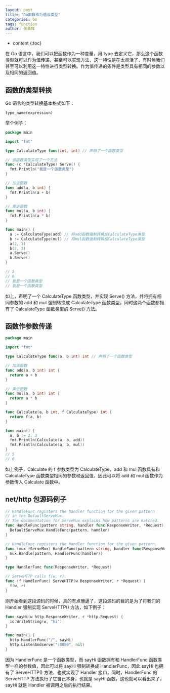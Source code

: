 ```yaml
---
layout: post
title: "Go函数作为值与类型"
categories: Go
tags: function
author: 张乘辉
---
```


* content
{:toc}

在 Go 语言中，我们可以把函数作为一种变量，用 type 去定义它，那么这个函数类型就可以作为值传递，甚至可以实现方法，这一特性是在太灵活了，有时候我们甚至可以利用这一特性进行类型转换。作为值传递的条件是类型具有相同的参数以及相同的返回值。









## 函数的类型转换

Go 语言的类型转换基本格式如下：

```
type_name(expression)
```

举个例子：

```go
package main

import "fmt"

type CalculateType func(int, int) // 声明了一个函数类型

// 该函数类型实现了一个方法
func (c *CalculateType) Serve() {
  fmt.Println("我是一个函数类型")
}

// 加法函数
func add(a, b int) {
  fmt.Println(a + b)
}

// 乘法函数
func mul(a, b int) {
  fmt.Println(a * b)
}

func main() {
  a := CalculateType(add) // 将add函数强制转换成CalculateType类型
  b := CalculateType(mul) // 将mul函数强制转换成CalculateType类型
  a(2, 3)
  b(2, 3)
  a.Serve()
  b.Serve()
}

// 5
// 6
// 我是一个函数类型
// 我是一个函数类型
```

如上，声明了一个 CalculateType 函数类型，并实现 Serve() 方法，并将拥有相同参数的 add 和 mul 强制转换成 CalculateType 函数类型，同时这两个函数都拥有了 CalculateType 函数类型的 Serve() 方法。



## 函数作参数传递

```go
package main

import "fmt"

type CalculateType func(a, b int) int // 声明了一个函数类型

// 加法函数
func add(a, b int) int {
  return a + b
}

// 乘法函数
func mul(a, b int) int {
  return a * b
}

func Calculate(a, b int, f CalculateType) int {
  return f(a, b)
}

func main() {
  a, b := 2, 3
  fmt.Println(Calculate(a, b, add))
  fmt.Println(Calculate(a, b, mul))
}
// 5
// 6
```

如上例子，Calculate 的 f 参数类型为 CalculateType，add 和 mul 函数具有和 CalculateType 函数类型相同的参数和返回值，因此可以将 add 和 mul 函数作为参数传入 Calculate 函数中。





## net/http 包源码例子



```go
// HandleFunc registers the handler function for the given pattern
// in the DefaultServeMux.
// The documentation for ServeMux explains how patterns are matched.
func HandleFunc(pattern string, handler func(ResponseWriter, *Request)) {
  DefaultServeMux.HandleFunc(pattern, handler)
}
```



```go
// HandleFunc registers the handler function for the given pattern.
func (mux *ServeMux) HandleFunc(pattern string, handler func(ResponseWriter, *Request)) {
  mux.Handle(pattern, HandlerFunc(handler))
}
```



```go
type HandlerFunc func(ResponseWriter, *Request)

// ServeHTTP calls f(w, r).
func (f HandlerFunc) ServeHTTP(w ResponseWriter, r *Request) {
  f(w, r)
}
```

刚开始看到这段源码的时候，真的有点懵逼了，这段源码的目的是为了将我们的 Handler 强制实现 ServeHTTP() 方法，如下例子：

```go
func sayHi(w http.ResponseWriter, r *http.Request) {
  io.WriteString(w, "hi")
}

func main() {
  http.HandlerFunc("/", sayHi)
  http.ListenAndserve(":8080", nil)
}
```

因为 HandlerFunc 是一个函数类型，而 sayHi 函数拥有和 HandlerFunc 函数类型一样的参数值，因此可以将 sayHi 强制转换成 HandlerFunc，因此 sayHi 也拥有了 ServeHTTP() 方法，也就实现了 Handler 接口，同时，HandlerFunc 的 ServeHTTP 方法执行了它自己本身，也就是 sayHi 函数，这也就可以看出来了，sayHi 就是 Handler 被调用之后的执行结果。
